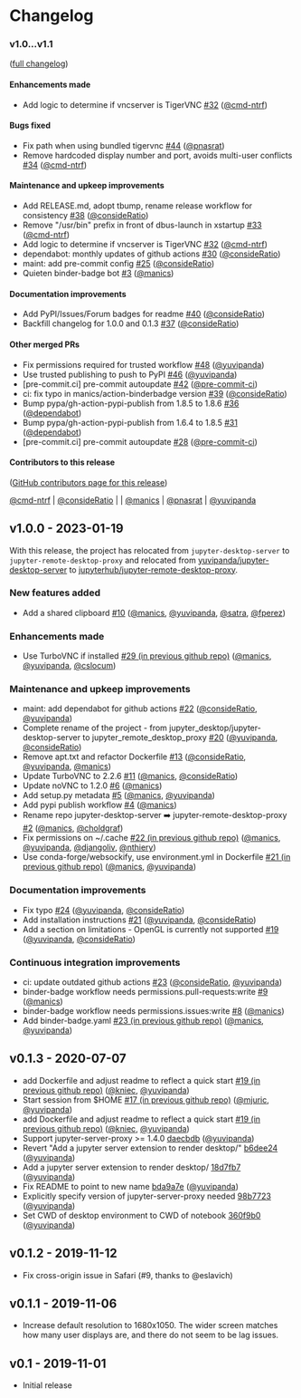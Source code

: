 # Changelog
### v1.0...v1.1

([full changelog](https://github.com/jupyterhub/jupyter-remote-desktop-proxy/compare/v1.0...v1.1))

#### Enhancements made

- Add logic to determine if vncserver is TigerVNC [#32](https://github.com/jupyterhub/jupyter-remote-desktop-proxy/pull/32) ([@cmd-ntrf](https://github.com/cmd-ntrf))
  
#### Bugs fixed

- Fix path when using bundled tigervnc [#44](https://github.com/jupyterhub/jupyter-remote-desktop-proxy/pull/44) ([@pnasrat](https://github.com/pnasrat))
- Remove hardcoded display number and port, avoids multi-user conflicts [#34](https://github.com/jupyterhub/jupyter-remote-desktop-proxy/pull/34) ([@cmd-ntrf](https://github.com/cmd-ntrf))

#### Maintenance and upkeep improvements

- Add RELEASE.md, adopt tbump, rename release workflow for consistency [#38](https://github.com/jupyterhub/jupyter-remote-desktop-proxy/pull/38) ([@consideRatio](https://github.com/consideRatio))
- Remove "/usr/bin" prefix in front of dbus-launch in xstartup [#33](https://github.com/jupyterhub/jupyter-remote-desktop-proxy/pull/33) ([@cmd-ntrf](https://github.com/cmd-ntrf))
- Add logic to determine if vncserver is TigerVNC [#32](https://github.com/jupyterhub/jupyter-remote-desktop-proxy/pull/32) ([@cmd-ntrf](https://github.com/cmd-ntrf))
- dependabot: monthly updates of github actions [#30](https://github.com/jupyterhub/jupyter-remote-desktop-proxy/pull/30) ([@consideRatio](https://github.com/consideRatio))
- maint: add pre-commit config [#25](https://github.com/jupyterhub/jupyter-remote-desktop-proxy/pull/25) ([@consideRatio](https://github.com/consideRatio))
- Quieten binder-badge bot [#3](https://github.com/jupyterhub/jupyter-remote-desktop-proxy/pull/3) ([@manics](https://github.com/manics))

#### Documentation improvements

- Add PyPI/Issues/Forum badges for readme [#40](https://github.com/jupyterhub/jupyter-remote-desktop-proxy/pull/40) ([@consideRatio](https://github.com/consideRatio))
- Backfill changelog for 1.0.0 and 0.1.3 [#37](https://github.com/jupyterhub/jupyter-remote-desktop-proxy/pull/37) ([@consideRatio](https://github.com/consideRatio))

#### Other merged PRs

- Fix permissions required for trusted workflow [#48](https://github.com/jupyterhub/jupyter-remote-desktop-proxy/pull/48) ([@yuvipanda](https://github.com/yuvipanda))
- Use trusted publishing to push to PyPI [#46](https://github.com/jupyterhub/jupyter-remote-desktop-proxy/pull/46) ([@yuvipanda](https://github.com/yuvipanda))
- [pre-commit.ci] pre-commit autoupdate [#42](https://github.com/jupyterhub/jupyter-remote-desktop-proxy/pull/42) ([@pre-commit-ci](https://github.com/pre-commit-ci))
- ci: fix typo in manics/action-binderbadge version [#39](https://github.com/jupyterhub/jupyter-remote-desktop-proxy/pull/39) ([@consideRatio](https://github.com/consideRatio))
- Bump pypa/gh-action-pypi-publish from 1.8.5 to 1.8.6 [#36](https://github.com/jupyterhub/jupyter-remote-desktop-proxy/pull/36) ([@dependabot](https://github.com/dependabot))
- Bump pypa/gh-action-pypi-publish from 1.6.4 to 1.8.5 [#31](https://github.com/jupyterhub/jupyter-remote-desktop-proxy/pull/31) ([@dependabot](https://github.com/dependabot))
- [pre-commit.ci] pre-commit autoupdate [#28](https://github.com/jupyterhub/jupyter-remote-desktop-proxy/pull/28) ([@pre-commit-ci](https://github.com/pre-commit-ci))

#### Contributors to this release

([GitHub contributors page for this release](https://github.com/jupyterhub/jupyter-remote-desktop-proxy/graphs/contributors?from=2023-01-19&to=2023-07-18&type=c))

[@cmd-ntrf](https://github.com/search?q=repo%3Ajupyterhub%2Fjupyter-remote-desktop-proxy+involves%3Acmd-ntrf+updated%3A2023-01-19..2023-07-18&type=Issues) | [@consideRatio](https://github.com/search?q=repo%3Ajupyterhub%2Fjupyter-remote-desktop-proxy+involves%3AconsideRatio+updated%3A2023-01-19..2023-07-18&type=Issues) | | [@manics](https://github.com/search?q=repo%3Ajupyterhub%2Fjupyter-remote-desktop-proxy+involves%3Amanics+updated%3A2023-01-19..2023-07-18&type=Issues) | [@pnasrat](https://github.com/search?q=repo%3Ajupyterhub%2Fjupyter-remote-desktop-proxy+involves%3Apnasrat+updated%3A2023-01-19..2023-07-18&type=Issues) |  [@yuvipanda](https://github.com/search?q=repo%3Ajupyterhub%2Fjupyter-remote-desktop-proxy+involves%3Ayuvipanda+updated%3A2023-01-19..2023-07-18&type=Issues)


## v1.0.0 - 2023-01-19

With this release, the project has relocated from `jupyter-desktop-server` to
`jupyter-remote-desktop-proxy` and relocated from
[yuvipanda/jupyter-desktop-server](https://github.com/yuvipanda/jupyter-desktop-server) to
[jupyterhub/jupyter-remote-desktop-proxy](https://github.com/jupyterhub/jupyter-remote-desktop-proxy).

### New features added

- Add a shared clipboard [#10](https://github.com/jupyterhub/jupyter-remote-desktop-proxy/pull/10) ([@manics](https://github.com/manics), [@yuvipanda](https://github.com/yuvipanda), [@satra](https://github.com/satra), [@fperez](https://github.com/fperez))

### Enhancements made

- Use TurboVNC if installed [#29 (in previous github repo)](https://github.com/yuvipanda/jupyter-desktop-server/pull/29) ([@manics](https://github.com/manics), [@yuvipanda](https://github.com/yuvipanda), [@cslocum](https://github.com/cslocum))

### Maintenance and upkeep improvements

- maint: add dependabot for github actions [#22](https://github.com/jupyterhub/jupyter-remote-desktop-proxy/pull/22) ([@consideRatio](https://github.com/consideRatio), [@yuvipanda](https://github.com/yuvipanda))
- Complete rename of the project - from jupyter_desktop/jupyter-desktop-server to jupyter_remote_desktop_proxy [#20](https://github.com/jupyterhub/jupyter-remote-desktop-proxy/pull/20) ([@yuvipanda](https://github.com/yuvipanda), [@consideRatio](https://github.com/consideRatio))
- Remove apt.txt and refactor Dockerfile [#13](https://github.com/jupyterhub/jupyter-remote-desktop-proxy/pull/13) ([@consideRatio](https://github.com/consideRatio), [@yuvipanda](https://github.com/yuvipanda), [@manics](https://github.com/manics))
- Update TurboVNC to 2.2.6 [#11](https://github.com/jupyterhub/jupyter-remote-desktop-proxy/pull/11) ([@manics](https://github.com/manics), [@consideRatio](https://github.com/consideRatio))
- Update noVNC to 1.2.0 [#6](https://github.com/jupyterhub/jupyter-remote-desktop-proxy/pull/6) ([@manics](https://github.com/manics))
- Add setup.py metadata [#5](https://github.com/jupyterhub/jupyter-remote-desktop-proxy/pull/5) ([@manics](https://github.com/manics), [@yuvipanda](https://github.com/yuvipanda))
- Add pypi publish workflow [#4](https://github.com/jupyterhub/jupyter-remote-desktop-proxy/pull/4) ([@manics](https://github.com/manics))
- Rename repo jupyter-desktop-server ➡️ jupyter-remote-desktop-proxy [#2](https://github.com/jupyterhub/jupyter-remote-desktop-proxy/pull/2) ([@manics](https://github.com/manics), [@choldgraf](https://github.com/choldgraf))
- Fix permissions on ~/.cache [#22 (in previous github repo)](https://github.com/yuvipanda/jupyter-desktop-server/pull/22) ([@manics](https://github.com/manics), [@yuvipanda](https://github.com/yuvipanda), [@djangoliv](https://github.com/djangoliv), [@nthiery](https://github.com/nthiery))
- Use conda-forge/websockify, use environment.yml in Dockerfile [#21 (in previous github repo)](https://github.com/yuvipanda/jupyter-desktop-server/pull/21) ([@manics](https://github.com/manics), [@yuvipanda](https://github.com/yuvipanda))

### Documentation improvements

- Fix typo [#24](https://github.com/jupyterhub/jupyter-remote-desktop-proxy/pull/24) ([@yuvipanda](https://github.com/yuvipanda), [@consideRatio](https://github.com/consideRatio))
- Add installation instructions [#21](https://github.com/jupyterhub/jupyter-remote-desktop-proxy/pull/21) ([@yuvipanda](https://github.com/yuvipanda), [@consideRatio](https://github.com/consideRatio))
- Add a section on limitations - OpenGL is currently not supported [#19](https://github.com/jupyterhub/jupyter-remote-desktop-proxy/pull/19) ([@yuvipanda](https://github.com/yuvipanda), [@consideRatio](https://github.com/consideRatio))

### Continuous integration improvements

- ci: update outdated github actions [#23](https://github.com/jupyterhub/jupyter-remote-desktop-proxy/pull/23) ([@consideRatio](https://github.com/consideRatio), [@yuvipanda](https://github.com/yuvipanda))
- binder-badge workflow needs permissions.pull-requests:write [#9](https://github.com/jupyterhub/jupyter-remote-desktop-proxy/pull/9) ([@manics](https://github.com/manics))
- binder-badge workflow needs permissions.issues:write [#8](https://github.com/jupyterhub/jupyter-remote-desktop-proxy/pull/8) ([@manics](https://github.com/manics))
- Add binder-badge.yaml [#23 (in previous github repo)](https://github.com/yuvipanda/jupyter-desktop-server/pull/23) ([@manics](https://github.com/manics), [@yuvipanda](https://github.com/yuvipanda))

## v0.1.3 - 2020-07-07

- add Dockerfile and adjust readme to reflect a quick start [#19 (in previous github repo)](https://github.com/yuvipanda/jupyter-desktop-server/pull/19) ([@kniec](https://github.com/kniec), [@yuvipanda](https://github.com/yuvipanda))
- Start session from $HOME [#17 (in previous github repo)](https://github.com/yuvipanda/jupyter-desktop-server/pull/17) ([@mjuric](https://github.com/mjuric), [@yuvipanda](https://github.com/yuvipanda))
- add Dockerfile and adjust readme to reflect a quick start [#19 (in previous github repo)](https://github.com/yuvipanda/jupyter-desktop-server/pull/19) ([@kniec](https://github.com/kniec), [@yuvipanda](https://github.com/yuvipanda))
- Support jupyter-server-proxy >= 1.4.0 [daecbdb](https://github.com/jupyterhub/jupyter-remote-desktop-proxy/commit/daecbdb) ([@yuvipanda](https://github.com/yuvipanda))
- Revert "Add a jupyter server extension to render desktop/" [b6dee24](https://github.com/jupyterhub/jupyter-remote-desktop-proxy/commit/b6dee24) ([@yuvipanda](https://github.com/yuvipanda))
- Add a jupyter server extension to render desktop/ [18d7fb7](https://github.com/jupyterhub/jupyter-remote-desktop-proxy/commit/18d7fb7) ([@yuvipanda](https://github.com/yuvipanda))
- Fix README to point to new name [bda9a7e](https://github.com/jupyterhub/jupyter-remote-desktop-proxy/commit/bda9a7e) ([@yuvipanda](https://github.com/yuvipanda))
- Explicitly specify version of jupyter-server-proxy needed [98b7723](https://github.com/jupyterhub/jupyter-remote-desktop-proxy/commit/98b7723) ([@yuvipanda](https://github.com/yuvipanda))
- Set CWD of desktop environment to CWD of notebook [360f9b0](https://github.com/jupyterhub/jupyter-remote-desktop-proxy/commit/360f9b0) ([@yuvipanda](https://github.com/yuvipanda))

## v0.1.2 - 2019-11-12

- Fix cross-origin issue in Safari (#9, thanks to @eslavich)

## v0.1.1 - 2019-11-06

- Increase default resolution to 1680x1050. The wider screen
  matches how many user displays are, and there do not seem to
  be lag issues.

## v0.1 - 2019-11-01

- Initial release
